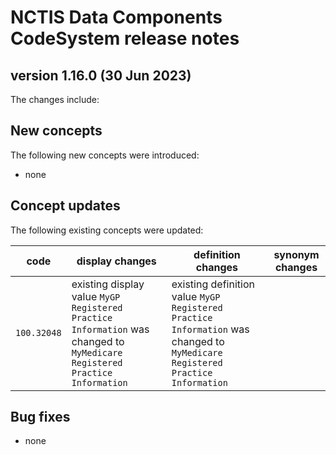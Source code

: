 # NCTIS Data Components CodeSystem release notes

## version 1.16.0 (30 Jun 2023)

The changes include:

## New concepts
The following new concepts were introduced:
* none

## Concept updates
The following existing concepts were updated:

code  | display changes  | definition changes   | synonym changes 
------------- | ------------- | ------------- | -------------
`100.32048`  | existing display value `MyGP Registered Practice Information` was changed to `MyMedicare Registered Practice Information` | existing definition value `MyGP Registered Practice Information` was changed to `MyMedicare Registered Practice Information` | 

## Bug fixes
* none
